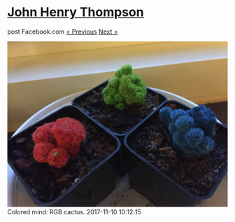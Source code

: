 # [John Henry Thompson](../README.md)
post Facebook.com
[< Previous](2017-11-12-7.md) [Next >](2017-11-09-1.md)

[![](../media/2017-11-10/Timeline-Photos-Colored-mind-RGB-cactus.jpg)](../README.md)
Colored mind: RGB cactus.
2017-11-10 10:12:15